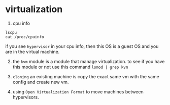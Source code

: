 # virtualization

1. cpu info
```commandline
lscpu
cat /proc/cpuinfo
```
if you see ```hypervisor``` in your cpu info, then this OS is a guest OS and you are in the virtual machine.

2. the ```kvm``` module is a module that manage virtualization.
to see if you have this module or not use this command ```lsmod | grep kvm```

3. ```cloning``` an existing machine is copy the exact same vm with the same config and create new vm.

4. using ```Open Virtualization Format``` to move machines between hypervisors.